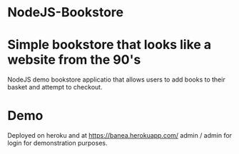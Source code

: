 # NodeJS-Bookstore

# Simple bookstore that looks like a website from the 90's

NodeJS demo bookstore applicatio that allows users to add books to their basket and attempt to checkout.

# Demo

Deployed on heroku and at https://banea.herokuapp.com/
admin / admin for login for demonstration purposes.

